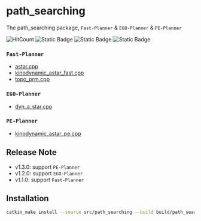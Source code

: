 # path_searching

The path_searching package, `Fast-Planner` & `EGO-Planner` & `PE-Planner`

![HitCount](https://img.shields.io/endpoint?url=https%3A%2F%2Fhits.dwyl.com%2FHuaYuXiao%2Fpath_searching.json%3Fcolor%3Dpink)
![Static Badge](https://img.shields.io/badge/ROS-noetic-22314E?logo=ros)
![Static Badge](https://img.shields.io/badge/C%2B%2B-14-00599C?logo=cplusplus)
![Static Badge](https://img.shields.io/badge/Ubuntu-20.04.6-E95420?logo=ubuntu)

### `Fast-Planner`

- [astar.cpp](src%2Fastar.cpp)
- [kinodynamic_astar_fast.cpp](src%2Fkinodynamic_astar_fast.cpp)
- [topo_prm.cpp](src%2Ftopo_prm.cpp)

### `EGO-Planner`

- [dyn_a_star.cpp](src%2Fdyn_a_star.cpp)

### `PE-Planner`

- [kinodynamic_astar_pe.cpp](src%2Fkinodynamic_astar_pe.cpp)


## Release Note

- v1.3.0: support `PE-Planner`
- v1.2.0: support `EGO-Planner`
- v1.1.0: support `Fast-Planner`


## Installation

```bash
catkin_make install --source src/path_searching --build build/path_searching
```
